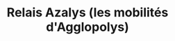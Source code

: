 ---
title: "Relais Azalys (les mobilités d'Agglopolys)"
url: /blois/relais-azalys-les-mobilites-dagglopolys/
shop: billet
---